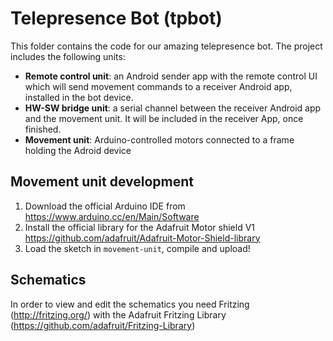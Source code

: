 # Telepresence Bot (tpbot)
This folder contains the code for our amazing telepresence bot.
The project includes the following units:
* **Remote control unit**: an Android sender app with the remote control UI which will send movement commands to a receiver Android app, installed in the bot device.
* **HW-SW bridge unit**: a serial channel between the receiver Android app and the movement unit. It will be included in the receiver App, once finished.
* **Movement unit**: Arduino-controlled motors connected to a frame holding the Adroid device


## Movement unit development
1. Download the official Arduino IDE from https://www.arduino.cc/en/Main/Software
2. Install the official library for the Adafruit Motor shield V1 https://github.com/adafruit/Adafruit-Motor-Shield-library
3. Load the sketch in `movement-unit`, compile and upload!

## Schematics
In order to view and edit the schematics you need Fritzing (http://fritzing.org/) with the Adafruit Fritzing Library (https://github.com/adafruit/Fritzing-Library)
